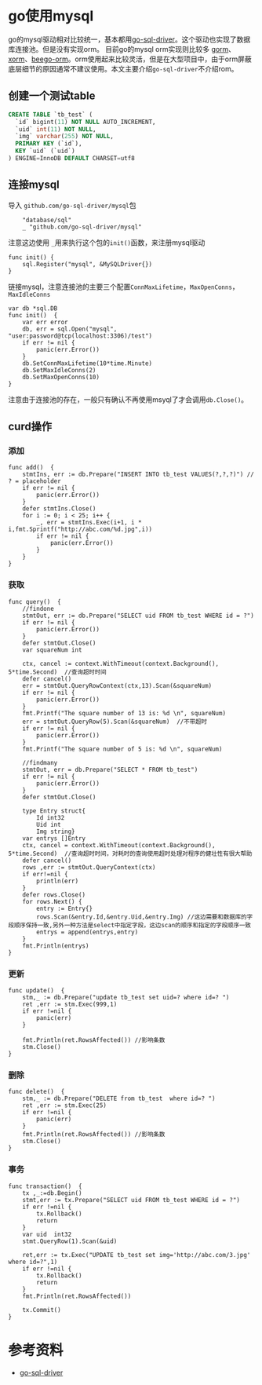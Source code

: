 # go使用mysql

go的mysql驱动相对比较统一，基本都用[go-sql-driver](github.com/go-sql-driver/mysql)。这个驱动也实现了数据库连接池。但是没有实现orm。
目前go的mysql orm实现则比较多 [gorm](https://github.com/jinzhu/gorm)、[xorm](https://github.com/go-xorm/xorm)、[beego-orm](https://github.com/astaxie/beego/tree/master/orm)。orm使用起来比较灵活，但是在大型项目中，由于orm屏蔽底层细节的原因通常不建议使用。本文主要介绍`go-sql-driver`不介绍rom。



##  创建一个测试table
```sql
CREATE TABLE `tb_test` (
  `id` bigint(11) NOT NULL AUTO_INCREMENT,
  `uid` int(11) NOT NULL,
  `img` varchar(255) NOT NULL,
  PRIMARY KEY (`id`),
  KEY `uid` (`uid`)
) ENGINE=InnoDB DEFAULT CHARSET=utf8
```

## 连接mysql
导入 `github.com/go-sql-driver/mysql`包
```golang
    "database/sql"
	_ "github.com/go-sql-driver/mysql"
```
注意这边使用 `_`用来执行这个包的`init()`函数，来注册mysql驱动
```golang
func init() {
	sql.Register("mysql", &MySQLDriver{})
}
```

链接mysql，注意连接池的主要三个配置`ConnMaxLifetime`，`MaxOpenConns`，`MaxIdleConns`
```golang
var db *sql.DB
func init()  {
	var err error
	db, err = sql.Open("mysql", "user:password@tcp(localhost:3306)/test") 
	if err != nil {
		panic(err.Error())
	}
	db.SetConnMaxLifetime(10*time.Minute)
	db.SetMaxIdleConns(2)
	db.SetMaxOpenConns(10)
}
```
注意由于连接池的存在，一般只有确认不再使用msyql了才会调用`db.Close()`。


## curd操作
### 添加
```golang
func add()  {
	stmtIns, err := db.Prepare("INSERT INTO tb_test VALUES(?,?,?)") // ? = placeholder
	if err != nil {
		panic(err.Error())
	}
	defer stmtIns.Close()
	for i := 0; i < 25; i++ {
		_, err = stmtIns.Exec(i+1, i * i,fmt.Sprintf("http://abc.com/%d.jpg",i))
		if err != nil {
			panic(err.Error())
		}
	}
}
```

### 获取
```golang
func query()  {
	//findone
	stmtOut, err := db.Prepare("SELECT uid FROM tb_test WHERE id = ?")
	if err != nil {
		panic(err.Error())
	}
	defer stmtOut.Close()
	var squareNum int

	ctx, cancel := context.WithTimeout(context.Background(), 5*time.Second)  //查询超时时间
	defer cancel()
	err = stmtOut.QueryRowContext(ctx,13).Scan(&squareNum)
	if err != nil {
		panic(err.Error())
	}
	fmt.Printf("The square number of 13 is: %d \n", squareNum)
	err = stmtOut.QueryRow(5).Scan(&squareNum)  //不带超时
	if err != nil {
		panic(err.Error())
	}
	fmt.Printf("The square number of 5 is: %d \n", squareNum)

	//findmany
	stmtOut, err = db.Prepare("SELECT * FROM tb_test")
	if err != nil {
		panic(err.Error())
	}
	defer stmtOut.Close()

	type Entry struct{
		Id int32
		Uid int
		Img string}
	var entrys []Entry
	ctx, cancel = context.WithTimeout(context.Background(), 5*time.Second)  //查询超时时间，对耗时的查询使用超时处理对程序的健壮性有很大帮助
	defer cancel()
	rows ,err := stmtOut.QueryContext(ctx)
	if err!=nil {
		println(err)
	}
	defer rows.Close()
	for rows.Next() {
		entry := Entry{}
		rows.Scan(&entry.Id,&entry.Uid,&entry.Img) //这边需要和数据库的字段顺序保持一致,另外一种方法是select中指定字段，这边scan的顺序和指定的字段顺序一致
		entrys = append(entrys,entry)
	}
	fmt.Println(entrys)
}

```
### 更新
```golang
func update()  {
	stm,_ := db.Prepare("update tb_test set uid=? where id=? ")
	ret ,err := stm.Exec(999,1)
	if err !=nil {
		panic(err)
	}

	fmt.Println(ret.RowsAffected()) //影响条数
	stm.Close()
}
```
### 删除
```golang
func delete()  {
	stm,_ := db.Prepare("DELETE from tb_test  where id=? ")
	ret ,err := stm.Exec(25)
	if err !=nil {
		panic(err)
	}
	fmt.Println(ret.RowsAffected()) //影响条数
	stm.Close()
}
```
### 事务
```golang
func transaction()  {
	tx ,_:=db.Begin()
	stmt,err := tx.Prepare("SELECT uid FROM tb_test WHERE id = ?")
	if err !=nil {
		tx.Rollback()
		return
	}
	var uid  int32
	stmt.QueryRow(1).Scan(&uid)

	ret,err := tx.Exec("UPDATE tb_test set img='http://abc.com/3.jpg' where id=?",1)
	if err !=nil {
		tx.Rollback()
		return
	}
	fmt.Println(ret.RowsAffected())

	tx.Commit()
}
```

# 参考资料
- [go-sql-driver](https://github.com/go-sql-driver/mysql)